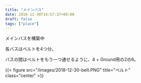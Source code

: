 ```yaml
---
title: "メインバス"
date: 2018-12-30T14:57:37+09:00
draft: false
tags: ["place"]
---
```

メインバスを構築中

<!--more-->

各バスはベルトを4つ分。

バスの間はベルトをもう一つ通せるように、4 + Ground用の2の6。

{{< figure src="/images/2018-12-30-belt.PNG" title="ベルト" class="center" >}}
